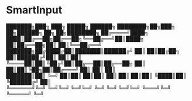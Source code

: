 # SmartInput
███████╗███╗   ███╗ █████╗ ██████╗ ████████╗██╗███╗   ██╗██████╗ ██╗   ██╗████████╗
██╔════╝████╗ ████║██╔══██╗██╔══██╗╚══██╔══╝██║████╗  ██║██╔══██╗██║   ██║╚══██╔══╝
███████╗██╔████╔██║███████║██████╔╝   ██║   ██║██╔██╗ ██║██████╔╝██║   ██║   ██║   
╚════██║██║╚██╔╝██║██╔══██║██╔══██╗   ██║   ██║██║╚██╗██║██╔═══╝ ██║   ██║   ██║   
███████║██║ ╚═╝ ██║██║  ██║██║  ██║   ██║   ██║██║ ╚████║██║     ╚██████╔╝   ██║   
╚══════╝╚═╝     ╚═╝╚═╝  ╚═╝╚═╝  ╚═╝   ╚═╝   ╚═╝╚═╝  ╚═══╝╚═╝      ╚═════╝    ╚═╝   
